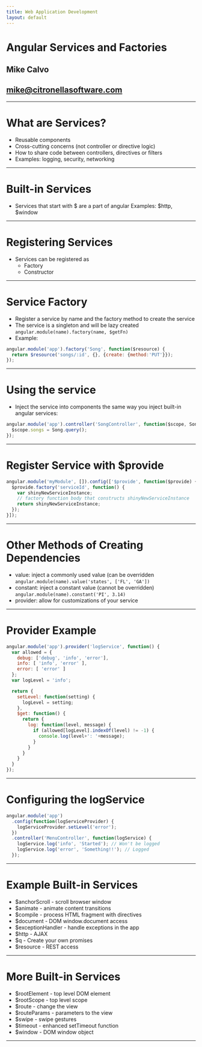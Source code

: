```yaml
---
title: Web Application Development
layout: default
---
```


# Angular Services and Factories

## Mike Calvo

## mike@citronellasoftware.com

---

# What are Services?
- Reusable components
- Cross-cutting concerns (not controller or directive logic)
- How to share code between controllers, directives or filters
- Examples: logging, security, networking

---

# Built-in Services
- Services that start with $ are a part of angular
  Examples: $http, $window

---

# Registering Services
- Services can be registered as
  - Factory
  - Constructor

---

# Service Factory
- Register a service by name and the factory method to create the service
- The service is a singleton and will be lazy created
  `angular.module(name).factory(name, $getFn)`
- Example:

``` javascript
angular.module('app').factory('Song', function($resource) {
  return $resource('songs/:id', {}, {create: {method:'PUT'}});
});
```

---

# Using the service
- Inject the service into components the same way you inject built-in angular services:

``` javascript
angular.module('app').controller('SongController', function($scope, Song) {
  $scope.songs = Song.query();
});
```
---

# Register Service with $provide

``` javascript
angular.module('myModule', []).config(['$provide', function($provide) {
  $provide.factory('serviceId', function() {
    var shinyNewServiceInstance;
    // factory function body that constructs shinyNewServiceInstance
    return shinyNewServiceInstance;
  });
}]);
```

---

# Other Methods of Creating Dependencies
- value: inject a commonly used value (can be overridden
  `angular.module(name).value('states', ['FL', 'GA'])`
- constant: inject a constant value (cannot be overridden)
  `angular.module(name).constant('PI', 3.14)`
- provider: allow for customizations of your service

---

# Provider Example

``` javascript
angular.module('app').provider('logService', function() {
  var allowed = {
    debug: ['debug', 'info', 'error'],
    info: [ 'info', 'error' ],
    error: [ 'error' ]
  };
  var logLevel = 'info';

  return {
    setLevel: function(setting) {
      logLevel = setting;
    },
    $get: function() {
      return {
        log: function(level, message) {
          if (allowed[logLevel].indexOf(level) != -1) {
            console.log(level+': '+message);
          }
        }
      }
    }
  }
});
```

---

# Configuring the logService

``` javascript
angular.module('app')
  .config(function(logServiceProvider) {
    logServiceProvider.setLevel('error');
  })
  .controller('MenuController', function(logService) {
    logService.log('info', 'Started'); // Won't be logged
    logService.log('error', 'Something!!'); // Logged
  });
```

---

# Example Built-in Services

- $anchorScroll - scroll browser window
- $animate - animate content transitions
- $compile - process HTML fragment with directives
- $document - DOM window.document access
- $exceptionHandler - handle exceptions in the app
- $http - AJAX
- $q - Create your own promises
- $resource - REST access

---

# More Built-in Services
- $rootElement - top level DOM element
- $rootScope - top level scope
- $route - change the view
- $routeParams - parameters to the view
- $swipe - swipe gestures
- $timeout - enhanced setTimeout function
- $window - DOM window object

---
